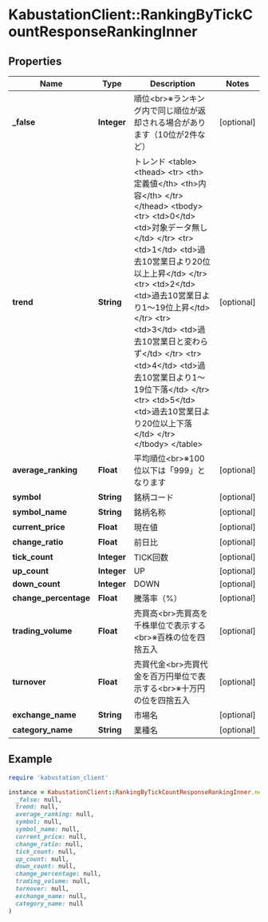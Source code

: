 # KabustationClient::RankingByTickCountResponseRankingInner

## Properties

| Name | Type | Description | Notes |
| ---- | ---- | ----------- | ----- |
| **_false** | **Integer** | 順位&lt;br&gt;※ランキング内で同じ順位が返却される場合があります（10位が2件など） | [optional] |
| **trend** | **String** | トレンド &lt;table&gt;     &lt;thead&gt;         &lt;tr&gt;             &lt;th&gt;定義値&lt;/th&gt;             &lt;th&gt;内容&lt;/th&gt;         &lt;/tr&gt;     &lt;/thead&gt;     &lt;tbody&gt;         &lt;tr&gt;             &lt;td&gt;0&lt;/td&gt;             &lt;td&gt;対象データ無し&lt;/td&gt;         &lt;/tr&gt;         &lt;tr&gt;             &lt;td&gt;1&lt;/td&gt;             &lt;td&gt;過去10営業日より20位以上上昇&lt;/td&gt;         &lt;/tr&gt;         &lt;tr&gt;             &lt;td&gt;2&lt;/td&gt;             &lt;td&gt;過去10営業日より1～19位上昇&lt;/td&gt;         &lt;/tr&gt;         &lt;tr&gt;             &lt;td&gt;3&lt;/td&gt;             &lt;td&gt;過去10営業日と変わらず&lt;/td&gt;         &lt;/tr&gt;         &lt;tr&gt;             &lt;td&gt;4&lt;/td&gt;             &lt;td&gt;過去10営業日より1～19位下落&lt;/td&gt;         &lt;/tr&gt;         &lt;tr&gt;             &lt;td&gt;5&lt;/td&gt;             &lt;td&gt;過去10営業日より20位以上下落&lt;/td&gt;         &lt;/tr&gt;     &lt;/tbody&gt; &lt;/table&gt; | [optional] |
| **average_ranking** | **Float** | 平均順位&lt;br&gt;※100位以下は「999」となります | [optional] |
| **symbol** | **String** | 銘柄コード | [optional] |
| **symbol_name** | **String** | 銘柄名称 | [optional] |
| **current_price** | **Float** | 現在値 | [optional] |
| **change_ratio** | **Float** | 前日比 | [optional] |
| **tick_count** | **Integer** | TICK回数 | [optional] |
| **up_count** | **Integer** | UP | [optional] |
| **down_count** | **Integer** | DOWN | [optional] |
| **change_percentage** | **Float** | 騰落率（%） | [optional] |
| **trading_volume** | **Float** | 売買高&lt;br&gt;売買高を千株単位で表示する&lt;br&gt;※百株の位を四捨五入 | [optional] |
| **turnover** | **Float** | 売買代金&lt;br&gt;売買代金を百万円単位で表示する&lt;br&gt;※十万円の位を四捨五入 | [optional] |
| **exchange_name** | **String** | 市場名 | [optional] |
| **category_name** | **String** | 業種名 | [optional] |

## Example

```ruby
require 'kabustation_client'

instance = KabustationClient::RankingByTickCountResponseRankingInner.new(
  _false: null,
  trend: null,
  average_ranking: null,
  symbol: null,
  symbol_name: null,
  current_price: null,
  change_ratio: null,
  tick_count: null,
  up_count: null,
  down_count: null,
  change_percentage: null,
  trading_volume: null,
  turnover: null,
  exchange_name: null,
  category_name: null
)
```


